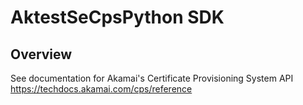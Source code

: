# AktestSeCpsPython SDK

## Overview

See documentation for Akamai's Certificate Provisioning System API
<https://techdocs.akamai.com/cps/reference>